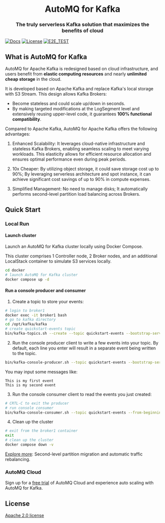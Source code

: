 <h1 align="center">
AutoMQ for Kafka
</h1>
<h3 align="center">
    The truly serverless Kafka solution that maximizes the benefits of cloud
</h3>

[![Docs](https://img.shields.io/badge/Docs-blue)](https://docs.automq.com/zh/docs/automq-s3kafka/YUzOwI7AgiNIgDk1GJAcu6Uanog)
[![License](https://img.shields.io/badge/License-Apache%202.0-blue.svg)](https://www.apache.org/licenses/LICENSE-2.0.html)
[![E2E_TEST](https://github.com/AutoMQ/automq-for-kafka/actions/workflows/nightly-e2e.yml/badge.svg)](https://github.com/AutoMQ/automq-for-kafka/actions/workflows/nightly-e2e.yml)

## What is AutoMQ for Kafka
AutoMQ for Apache Kafka is redesigned based on cloud infrastructure, and users 
benefit from 
**elastic computing resources** and nearly **unlimited cheap storage** in 
the cloud.

It is developed based on Apache Kafka and replace Kafka's local storage with S3 Stream. This design allows Kafka Brokers:
- Become stateless and could scale up/down in seconds. 
- By making targeted modifications at the LogSegment level and extensively reusing upper-level code, it guarantees **100% functional compatibility**.

Compared to Apache Kafka, AutoMQ for Apache Kafka offers the following advantages:

1. Enhanced Scalability: It leverages cloud-native infrastructure and stateless Kafka Brokers, enabling seamless scaling to meet varying workloads. This elasticity allows for efficient resource allocation and ensures optimal performance even during peak periods.

2. 10x Cheaper: By utilizing object storage, it could save storage cost up to 90%; By leveraging serverless architecture and spot instance, it can achieve significant cost savings of up to 90% in compute expenses.

3. Simplified Management: No need to manage disks; It automatically performs second-level partition load balancing across Brokers.

## Quick Start

### Local Run
#### Launch cluster
Launch an AutoMQ for Kafka cluster locally using Docker Compose.

This cluster comprises 1 Controller node, 2 Broker nodes, and an additional LocalStack container to simulate S3 services locally.
``` bash
cd docker
# launch AutoMQ for Kafka cluster
docker compose up -d
```
#### Run a console producer and consumer
1. Create a topic to store your events:
``` bash
# login to broker1
docker exec -it broker1 bash
# go to kafka directory
cd /opt/kafka/kafka
# create quickstart-events topic
bin/kafka-topics.sh --create --topic quickstart-events --bootstrap-server $(hostname -I | awk '{print $1}'):9092
```

2. Run the console producer client to write a few events into your topic. By default, each line you enter will result in a separate event being written to the topic.
``` bash
bin/kafka-console-producer.sh --topic quickstart-events --bootstrap-server $(hostname -I | awk '{print $1}'):9092
```
You may input some messages like:
``` text
This is my first event
This is my second event
```

3. Run the console consumer client to read the events you just created:
``` bash
# CRTL-C to exit the producer
# run console consumer
bin/kafka-console-consumer.sh --topic quickstart-events --from-beginning --bootstrap-server $(hostname -I | awk '{print $1}'):9092
```

4. Clean up the cluster
``` bash
# exit from the broker1 container
exit
# clean up the cluster
docker compose down -v
```

[Explore more](https://docs.automq.com/zh/docs/automq-s3kafka/VKpxwOPvciZmjGkHk5hcTz43nde): Second-level partition migration and automatic traffic rebalancing.


### AutoMQ Cloud
Sign up for a [free trial](https://docs.automq.com/zh/docs/automq-s3kafka/EKcdwqXFWixsm0kH5zVcqYzhnle) of AutoMQ Cloud and experience auto scaling with AutoMQ for Kafka.

## License
[Apache 2.0 license](https://www.apache.org/licenses/LICENSE-2.0.html)

